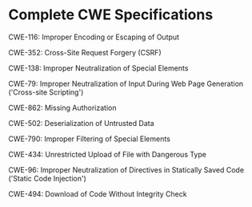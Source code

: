 

# Complete CWE Specifications

CWE-116: Improper Encoding or Escaping of Output

CWE-352: Cross-Site Request Forgery (CSRF)

CWE-138: Improper Neutralization of Special Elements

CWE-79: Improper Neutralization of Input During Web Page Generation ('Cross-site Scripting')

CWE-862: Missing Authorization

CWE-502: Deserialization of Untrusted Data

CWE-790: Improper Filtering of Special Elements

CWE-434: Unrestricted Upload of File with Dangerous Type

CWE-96: Improper Neutralization of Directives in Statically Saved Code ('Static Code Injection')

CWE-494: Download of Code Without Integrity Check